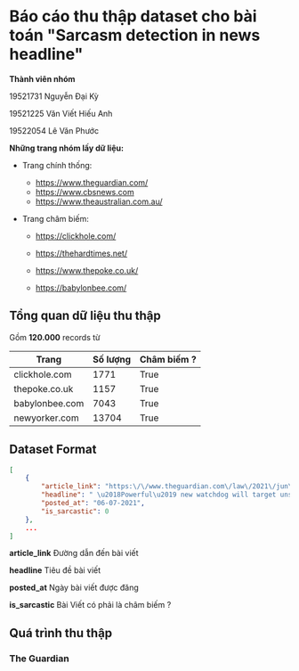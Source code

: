 # Báo cáo thu thập dataset cho bài toán "Sarcasm detection in news headline"

**Thành viên nhóm**

19521731 Nguyễn Đại Kỳ

19521225 Văn Viết Hiếu Anh

19522054 Lê Văn Phước 



**Những trang nhóm lấy dữ liệu:**

- Trang chính thống: 
  - https://www.theguardian.com/ 
  - https://www.cbsnews.com 
  - https://www.theaustralian.com.au/ 

- Trang châm biếm: 
  - https://clickhole.com/ 
  - https://thehardtimes.net/ 

  - https://www.thepoke.co.uk/ 
  - https://babylonbee.com/

## Tổng quan dữ liệu thu thập

Gồm **120.000** records từ

| Trang | Số lượng | Châm biếm ? |
| ----- | -------- | ----------- |
|clickhole.com|1771|True|
|thepoke.co.uk|1157|True|
|babylonbee.com|7043|True|
|newyorker.com|13704|True|



## Dataset Format

```json
[
    {
        "article_link": "https:\/\/www.theguardian.com\/law\/2021\/jun\/08\/powerful-new-watchdog-will-target-unscrupulous-employers-says-no-10",
        "headline": " \u2018Powerful\u2019 new watchdog will target unscrupulous employers, says No 10",
        "posted_at": "06-07-2021",
        "is_sarcastic": 0
    },
    ...
]
```

**article_link** Đường dẫn đến bài viết

**headline** Tiêu đề bài viết

**posted_at** Ngày bài viết được đăng

**is_sarcastic** Bài Viết có phải là châm biếm ?



## Quá trình thu thập

### The Guardian

